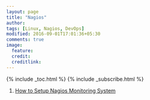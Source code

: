 ```yaml
---
layout: page
title: "Nagios"
author:
tags: [Linux, Nagios, DevOps]
modified: 2016-09-01T17:01:36+05:30
comments: true
image:
  feature:
  credit:
  creditlink:
---
```

{% include _toc.html %}
{% include _subscribe.html %}

1. <a href="/devops/nagios/how-to-setup-nagios-monitoring-system/"> How to Setup Nagios Monitoring System </a>
